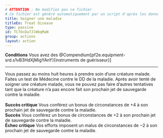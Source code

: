 ```yaml
---
# ATTENTION : Ne modifiez pas ce fichier
# Ce fichier est généré automatiquement par un script d'après les données du module Foundry VTT officiel et de sa traduction
title: Soigner une maladie
titleEn: Treat Disease
type: passive
id: TC7OcDa7JlWbqMaN
group: actions
layout: action
---
```

<p><strong>Conditions</strong>&nbsp;Vous avez des  @Compendium[pf2e.equipment-srd.s1vB3HdXjMigYAnY]{instruments de guérisseur}]&nbsp;</p><hr><p>Vous passez au moins huit heures à prendre soin d’une créature malade. Faites un test de Médecine contre le DD de la maladie. Après avoir tenté de soigner une créature malade, vous ne pouvez pas faire d’autres tentatives tant que la créature n’a pas encore fait son prochain jet de sauvegarde contre la maladie.<br><br><strong>Succès critique</strong> Vous conférez un bonus de circonstances de +4 à son prochain jet de sauvegarde contre la maladie.<br><strong>Succès</strong> Vous conférez un bonus de circonstances de +2 à son prochain jet de sauvegarde contre la maladie.<br><strong>Échec critique</strong> Vos efforts imposent un malus de circonstances de −2 à son prochain jet de sauvegarde contre la maladie.&nbsp;</p>
